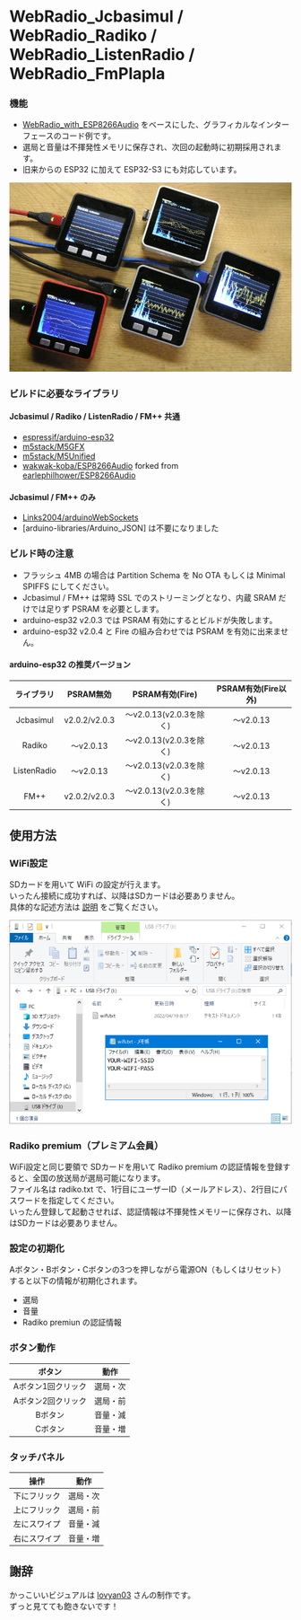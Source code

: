 # WebRadio_Jcbasimul / WebRadio_Radiko / WebRadio_ListenRadio / WebRadio_FmPlapla

### 機能
- [WebRadio_with_ESP8266Audio](https://github.com/m5stack/M5Unified/tree/master/examples/Advanced/WebRadio_with_ESP8266Audio) をベースにした、グラフィカルなインターフェースのコード例です。
- 選局と音量は不揮発性メモリに保存され、次回の起動時に初期採用されます。
- 旧来からの ESP32 に加えて ESP32-S3 にも対応しています。

![image1](/docs/screenshot.jpg)

### ビルドに必要なライブラリ
#### Jcbasimul / Radiko / ListenRadio / FM++ 共通
- [espressif/arduino-esp32](https://github.com/espressif/arduino-esp32)
- [m5stack/M5GFX](https://github.com/m5stack/M5GFX)
- [m5stack/M5Unified](https://github.com/m5stack/M5Unified)
- [wakwak-koba/ESP8266Audio](https://github.com/wakwak-koba/ESP8266Audio) forked from [earlephilhower/ESP8266Audio](https://github.com/earlephilhower/ESP8266Audio)
#### Jcbasimul / FM++ のみ
- [Links2004/arduinoWebSockets](https://github.com/Links2004/arduinoWebSockets)
- [arduino-libraries/Arduino_JSON] は不要になりました

### ビルド時の注意
- フラッシュ 4MB の場合は Partition Schema を No OTA もしくは Minimal SPIFFS にしてください。
- Jcbasimul / FM++ は常時 SSL でのストリーミングとなり、内蔵 SRAM だけでは足りず PSRAM を必要とします。
- arduino-esp32 v2.0.3 では PSRAM 有効にするとビルドが失敗します。
- arduino-esp32 v2.0.4 と Fire の組み合わせでは PSRAM を有効に出来ません。

#### arduino-esp32 の推奨バージョン
|ライブラリ|PSRAM無効|PSRAM有効(Fire)|PSRAM有効(Fire以外)|
|:--------:|:--------------------:|:--------------------:|:--------------------:|
|Jcbasimul|v2.0.2/v2.0.3|～v2.0.13(v2.0.3を除く)|～v2.0.13|
|Radiko|～v2.0.13|～v2.0.13(v2.0.3を除く)|～v2.0.13|
|ListenRadio|～v2.0.13|～v2.0.13(v2.0.3を除く)|～v2.0.13|
|FM++|v2.0.2/v2.0.3|～v2.0.13(v2.0.3を除く)|～v2.0.13|

## 使用方法
### WiFi設定
SDカードを用いて WiFi の設定が行えます。  
いったん接続に成功すれば、以降はSDカードは必要ありません。  
具体的な記述方法は [説明](sdcard/) をご覧ください。

![image1](/docs/wifi.png)

### Radiko premium（プレミアム会員）
WiFi設定と同じ要領で SDカードを用いて Radiko premium の認証情報を登録すると、全国の放送局が選局可能になります。  
ファイル名は radiko.txt で、1行目にユーザーID（メールアドレス）、2行目にパスワードを指定してください。  
いったん登録して起動させれば、認証情報は不揮発性メモリーに保存され、以降はSDカードは必要ありません。  

### 設定の初期化
Aボタン・Bボタン・Cボタンの3つを押しながら電源ON（もしくはリセット）すると以下の情報が初期化されます。
- 選局
- 音量
- Radiko premiun の認証情報

### ボタン動作
|ボタン|動作|
|:-------------:|:----:|
|Aボタン1回クリック|選局・次|
|Aボタン2回クリック|選局・前|
|Bボタン|音量・減|
|Cボタン|音量・増|

### タッチパネル
|操作|動作|
|:-------------:|:----:|
|下にフリック|選局・次|
|上にフリック|選局・前|
|左にスワイプ|音量・減|
|右にスワイプ|音量・増|

## 謝辞
かっこいいビジュアルは [lovyan03](https://github.com/lovyan03/) さんの制作です。  
ずっと見てても飽きないです！
